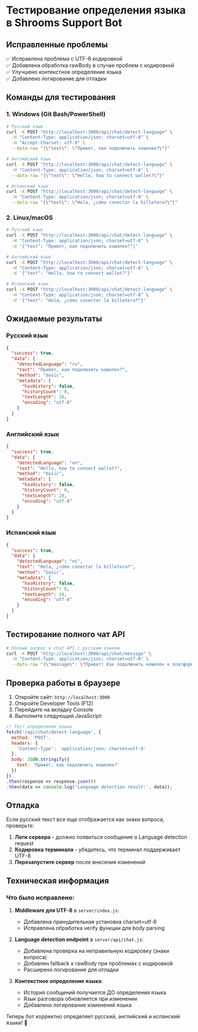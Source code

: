 # Тестирование определения языка в Shrooms Support Bot

## Исправленные проблемы
✅ Исправлена проблема с UTF-8 кодировкой  
✅ Добавлена обработка rawBody в случае проблем с кодировкой  
✅ Улучшено контекстное определение языка  
✅ Добавлено логирование для отладки  

## Команды для тестирования

### 1. Windows (Git Bash/PowerShell)

```bash
# Русский язык
curl -X POST "http://localhost:3000/api/chat/detect-language" \
  -H "Content-Type: application/json; charset=utf-8" \
  -H "Accept-Charset: utf-8" \
  --data-raw "{\"text\": \"Привет, как подключить кошелек?\"}"

# Английский язык  
curl -X POST "http://localhost:3000/api/chat/detect-language" \
  -H "Content-Type: application/json; charset=utf-8" \
  --data-raw "{\"text\": \"Hello, how to connect wallet?\"}"

# Испанский язык
curl -X POST "http://localhost:3000/api/chat/detect-language" \
  -H "Content-Type: application/json; charset=utf-8" \
  --data-raw "{\"text\": \"Hola, ¿cómo conectar la billetera?\"}"
```

### 2. Linux/macOS

```bash
# Русский язык
curl -X POST "http://localhost:3000/api/chat/detect-language" \
  -H "Content-Type: application/json; charset=utf-8" \
  -d '{"text": "Привет, как подключить кошелек?"}'

# Английский язык
curl -X POST "http://localhost:3000/api/chat/detect-language" \
  -H "Content-Type: application/json; charset=utf-8" \
  -d '{"text": "Hello, how to connect wallet?"}'

# Испанский язык  
curl -X POST "http://localhost:3000/api/chat/detect-language" \
  -H "Content-Type: application/json; charset=utf-8" \
  -d '{"text": "Hola, ¿cómo conectar la billetera?"}'
```

## Ожидаемые результаты

### Русский язык
```json
{
  "success": true,
  "data": {
    "detectedLanguage": "ru",
    "text": "Привет, как подключить кошелек?",
    "method": "basic",
    "metadata": {
      "hasHistory": false,
      "historyCount": 0,
      "textLength": 30,
      "encoding": "utf-8"
    }
  }
}
```

### Английский язык
```json
{
  "success": true,
  "data": {
    "detectedLanguage": "en",
    "text": "Hello, how to connect wallet?",
    "method": "basic",
    "metadata": {
      "hasHistory": false,
      "historyCount": 0,
      "textLength": 29,
      "encoding": "utf-8"
    }
  }
}
```

### Испанский язык
```json
{
  "success": true,
  "data": {
    "detectedLanguage": "es",
    "text": "Hola, ¿cómo conectar la billetera?",
    "method": "basic",
    "metadata": {
      "hasHistory": false,
      "historyCount": 0,
      "textLength": 34,
      "encoding": "utf-8"
    }
  }
}
```

## Тестирование полного чат API

```bash
# Полный запрос к chat API с русским языком
curl -X POST "http://localhost:3000/api/chat/message" \
  -H "Content-Type: application/json; charset=utf-8" \
  --data-raw "{\"message\": \"Привет! Как подключить кошелек к платформе?\", \"userId\": \"test-user-123\"}"
```

## Проверка работы в браузере

1. Откройте сайт: `http://localhost:3000`
2. Откройте Developer Tools (F12)
3. Перейдите на вкладку Console
4. Выполните следующий JavaScript:

```javascript
// Тест определения языка
fetch('/api/chat/detect-language', {
  method: 'POST',
  headers: {
    'Content-Type': 'application/json; charset=utf-8'
  },
  body: JSON.stringify({
    text: 'Привет, как подключить кошелек?'
  })
})
.then(response => response.json())
.then(data => console.log('Language detection result:', data));
```

## Отладка

Если русский текст все еще отображается как знаки вопроса, проверьте:

1. **Логи сервера** - должно появиться сообщение о Language detection request
2. **Кодировка терминала** - убедитесь, что терминал поддерживает UTF-8
3. **Перезапустите сервер** после внесения изменений

## Техническая информация

### Что было исправлено:

1. **Middleware для UTF-8** в `server/index.js`:
   - Добавлена принудительная установка charset=utf-8
   - Исправлена обработка verify функции для body parsing

2. **Language detection endpoint** в `server/api/chat.js`:
   - Добавлена проверка на неправильную кодировку (знаки вопроса)
   - Добавлен fallback к rawBody при проблемах с кодировкой
   - Расширено логирование для отладки

3. **Контекстное определение языка**:
   - История сообщений получается ДО определения языка
   - Язык разговора обновляется при изменении
   - Добавлено логирование изменений языка

Теперь бот корректно определяет русский, английский и испанский языки! 🍄
